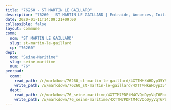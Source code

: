 ```yaml
---
title: "76260 - ST MARTIN LE GAILLARD"
description: "76260 - ST MARTIN LE GAILLARD | Entraide, Annonces, Initiatives"
date: 2020-01-11T14:09:21+09:00
collapsible: false
layout: commune
comm:
  nom: "ST MARTIN LE GAILLARD"
  slug: st-martin-le-gaillard
  cp: "76260"
dept:
  nom: "Seine-Maritime"
  slug: seine-maritime
  num: "76"
peerpad:
  comm:
    read_path: /r/markdown/76260_st-martin-le-gaillard/4XTTMHkWHDyp35YSqyPZ6WEKW8oTk3urCpUafCkG29scHE2oM
    write_path: /w/markdown/76260_st-martin-le-gaillard/4XTTMHkWHDyp35YSqyPZ6WEKW8oTk3urCpUafCkG29scHE2oM-K3TgU16VBjFtiibNgmeDJeshR4RMgWgf9x48dcY7uzS7P3MugaSfcUNrHg25WfpY8QJqYivV2y6oU5zjojweULr2i9CR53FdPPBSE1Y6z8tCBY13sUyf3GWcqzftYkMCByvsv6bV
  dept:
    read_path: /r/markdown/76_seine-maritime/4XTTM7PDPtM4CVQoDyyVqT6Pbvj1SVtndpXJdTDsc7xwdMTdt
    write_path: /w/markdown/76_seine-maritime/4XTTM7PDPtM4CVQoDyyVqT6Pbvj1SVtndpXJdTDsc7xwdMTdt-K3TgUmo7Qwp8ZQz8qKFjC8WCY27ypEpX2c8BXeSV9rrPY1zRZn2SrYwkBXF8VnHkcepiXsccFfKHYuT2JNgSMXxLRaUGRu6o5B3BB15nZxEho97cTz3yC4eRTX4hZM1hcyAZrn8r
---
```


